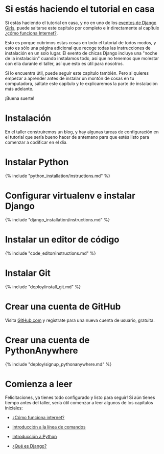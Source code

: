 # Si estás haciendo el tutorial en casa

Si estás haciendo el tutorial en casa, y no en uno de los [eventos de Django Girls](http://djangogirls.org/events/), puede saltarse este capítulo por completo e ir directamente al capítulo [¿cómo funciona Internet?](../how_the_internet_works/README.md).

Esto es porque cubrimos estas cosas en todo el tutorial de todos modos, y esto es sólo una página adicional que recoge todas las instrucciones de instalación en un solo lugar. El evento de chicas Django incluye una "noche de la instalación" cuando instalamos todo, así que no tenemos que molestar con ella durante el taller, así que esto es útil para nosotros.

Si lo encuentra útil, puede seguir este capítulo también. Pero si quieres empezar a aprender antes de instalar un montón de cosas en tu computadora, sáltate este capítulo y te explicaremos la parte de instalación más adelante.

¡Buena suerte!

# Instalación

En el taller construiremos un blog, y hay algunas tareas de configuración en el tutorial que sería bueno hacer de antemano para que estés listo para comenzar a codificar en el día.

# Instalar Python

{% include "python_installation/instructions.md" %}

# Configurar virtualenv e instalar Django

{% include "django_installation/instructions.md" %}

# Instalar un editor de código

{% include "code_editor/instructions.md" %}

# Instalar Git

{% include "deploy/install_git.md" %}

# Crear una cuenta de GitHub

Visita [GitHub.com](http://www.github.com) y registrate para una nueva cuenta de usuario, gratuita.

# Crear una cuenta de PythonAnywhere

{% include "deploy/signup_pythonanywhere.md" %}

# Comienza a leer

Felicitaciones, ya tienes todo configurado y listo para seguir! Si aún tienes tiempo antes del taller, sería útil comenzar a leer algunos de los capítulos iniciales:

  * [¿Cómo funciona internet?](../how_the_internet_works/README.md)

  * [Introducción a la línea de comandos](../intro_to_command_line/README.md)

  * [Introducción a Python](../intro_to_command_line/README.md)

  * [¿Qué es Django?](../django/README.md)